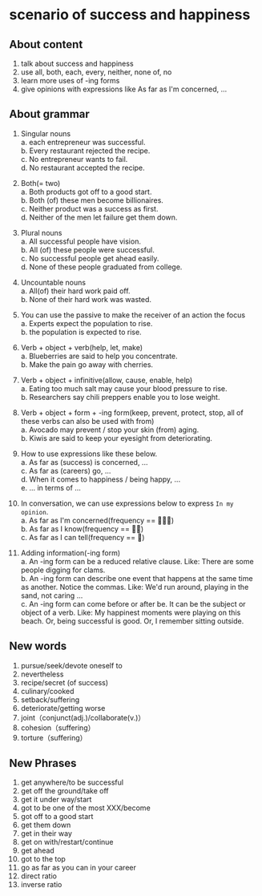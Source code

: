 # scenario of success and happiness

## About content

1. talk about success and happiness
2. use all, both, each, every, neither, none of, no
3. learn more uses of -ing forms
4. give opinions with expressions like As far as I'm concerned, ...

## About grammar

1. Singular nouns  
    a. each entrepreneur was successful.  
    b. Every restaurant rejected the recipe.  
    c. No entrepreneur wants to fail.  
    d. No restaurant accepted the recipe.

2. Both(= two)  
    a. Both products got off to a good start.  
    b. Both (of) these men become billionaires.  
    c. Neither product was a success as first.  
    d. Neither of the men let failure get them down.  

3. Plural nouns  
    a. All successful people have vision.  
    b. All (of) these people were successful.  
    c. No successful people get ahead easily.  
    d. None of these people graduated from college.  

4. Uncountable nouns  
    a. All(of) their hard work paid off.  
    b. None of their hard work was wasted.  

5. You can use the passive to make the receiver of an action the focus  
    a. Experts expect the population to rise.  
    b. the population is expected to rise.  

6. Verb + object + verb(help, let, make)  
    a. Blueberries are said to help you concentrate.  
    b. Make the pain go away with cherries.  

7. Verb + object + infinitive(allow, cause, enable, help)  
    a. Eating too much salt may cause your blood pressure to rise.  
    b. Researchers say chili preppers enable you to lose weight.  

8. Verb + object + form + -ing form(keep, prevent, protect, stop, all of these verbs can also be used with from)  
    a. Avocado may prevent / stop your skin (from) aging.  
    b. Kiwis are said to keep your eyesight from deteriorating.  

9. How to use expressions like these below.  
    a. As far as (success) is concerned, ...  
    c. As far as (careers) go, ...  
    d. When it comes to happiness / being happy, ...  
    e. ... in terms of ...  

10. In conversation, we can use expressions below to express `In my opinion`.  
    a. As far as I'm concerned(frequency == 🌟🌟🌟)  
    b. As far as I know(frequency == 🌟🌟)  
    c. As far as I can tell(frequency == 🌟)  

11. Adding information(-ing form)  
    a. An -ing form can be a reduced relative clause. Like: There are some people digging for clams.  
    b. An -ing form can describe one event that happens at the same time as another. Notice the commas. Like: We'd run around, playing in the sand, not caring ...  
    c. An -ing form can come before or after be. It can be the subject or object of a verb. Like: My happinest moments were playing on this beach. Or, being successful is good. Or, I remember sitting outside.  

## New words

1. pursue/seek/devote oneself to
2. nevertheless
3. recipe/secret (of success)
4. culinary/cooked
5. setback/suffering
6. deteriorate/getting worse
7. joint（conjunct(adj.)/collaborate(v.)）
8. cohesion（suffering）
9. torture（suffering）

## New Phrases

1. get anywhere/to be successful
2. get off the ground/take off
3. get it under way/start
4. got to be one of the most XXX/become
5. got off to a good start
6. get them down
7. get in their way
8. get on with/restart/continue
9. get ahead
10. got to the top
11. go as far as you can in your career
12. direct ratio
13. inverse ratio
